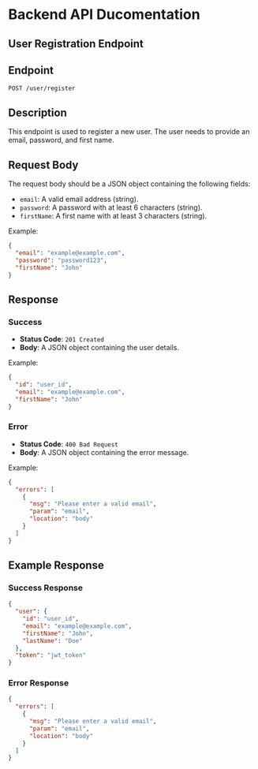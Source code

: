 # Backend API Ducomentation 

## User Registration Endpoint

## Endpoint

`POST /user/register`

## Description

This endpoint is used to register a new user. The user needs to provide an email, password, and first name.

## Request Body

The request body should be a JSON object containing the following fields:

- `email`: A valid email address (string).
- `password`: A password with at least 6 characters (string).
- `firstName`: A first name with at least 3 characters (string).

Example:

```json
{
  "email": "example@example.com",
  "password": "password123",
  "firstName": "John"
}
```

## Response

### Success

- **Status Code**: `201 Created`
- **Body**: A JSON object containing the user details.

Example:

```json
{
  "id": "user_id",
  "email": "example@example.com",
  "firstName": "John"
}
```

### Error

- **Status Code**: `400 Bad Request`
- **Body**: A JSON object containing the error message.

Example:

```json
{
  "errors": [
    {
      "msg": "Please enter a valid email",
      "param": "email",
      "location": "body"
    }
  ]
}
```

## Example Response

### Success Response

```json
{
  "user": {
    "id": "user_id",
    "email": "example@example.com",
    "firstName": "John",
    "lastName": "Doe"
  },
  "token": "jwt_token"
}
```

### Error Response

```json
{
  "errors": [
    {
      "msg": "Please enter a valid email",
      "param": "email",
      "location": "body"
    }
  ]
}
```
